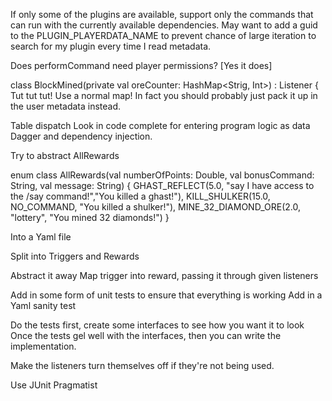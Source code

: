 If only some of the plugins are available, support only the commands that can run with the currently available dependencies.
May want to add a guid to the PLUGIN_PLAYERDATA_NAME to prevent chance of large iteration to search for my plugin every time I read metadata.

Does performCommand need player permissions? [Yes it does]

class BlockMined(private val oreCounter: HashMap<Strig, Int>) : Listener {
Tut tut tut! Use a normal map!
In fact you should probably just pack it up in the user metadata instead.

Table dispatch
Look in code complete for entering program logic as data
Dagger and dependency injection.


Try to abstract AllRewards

enum class AllRewards(val numberOfPoints: Double, val bonusCommand: String, val message: String) {
    GHAST_REFLECT(5.0, "say I have access to the /say command!","You killed a ghast!"),
    KILL_SHULKER(15.0, NO_COMMAND, "You killed a shulker!"),
    MINE_32_DIAMOND_ORE(2.0, "lottery", "You mined 32 diamonds!")
}

Into a Yaml file


Split into Triggers and Rewards

Abstract it away
Map trigger into reward, passing it through given listeners

Add in some form of unit tests to ensure that everything is working
Add in a Yaml sanity test

Do the tests first, create some interfaces to see how you want it to look
Once the tests gel well with the interfaces, then you can write the implementation.

Make the listeners turn themselves off if they're not being used.

Use JUnit Pragmatist

